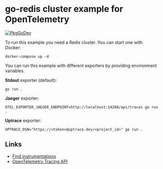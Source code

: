 # go-redis cluster example for OpenTelemetry

[![PkgGoDev](https://pkg.go.dev/badge/github.com/go-redis/redis/tree/master/extra/redisotel)](https://pkg.go.dev/github.com/go-redis/redis/tree/master/extra/redisotel)

To run this example you need a Redis cluster. You can start one with Docker:

```shell
docker-compose up -d
```

You can run this example with different exporters by providing environment variables.

**Stdout** exporter (default):

```shell
go run .
```

**Jaeger** exporter:

```shell
OTEL_EXPORTER_JAEGER_ENDPOINT=http://localhost:14268/api/traces go run .
```

**Uptrace** exporter:

```shell
UPTRACE_DSN="https://<token>@uptrace.dev/<project_id>" go run .
```

## Links

- [Find instrumentations](https://opentelemetry.uptrace.dev/instrumentations/?lang=go)
- [OpenTelemetry Tracing API](https://opentelemetry.uptrace.dev/guide/go-tracing.html)
